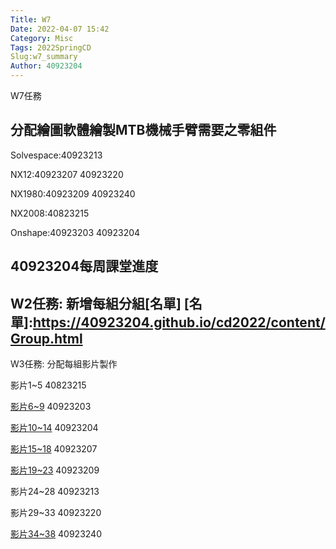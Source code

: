 ```yaml
---
Title: W7
Date: 2022-04-07 15:42
Category: Misc
Tags: 2022SpringCD
Slug:w7_summary
Author: 40923204
---
```


W7任務

<!-- PELICAN_END_SUMMARY -->

分配繪圖軟體繪製MTB機械手臂需要之零組件
----
Solvespace:40923213

NX12:40923207 40923220

NX1980:40923209 40923240

NX2008:40823215

Onshape:40923203 40923204
 
 40923204每周課堂進度
 ----
 W2任務:
 新增每組分組[名單]
 [名單]:https://40923204.github.io/cd2022/content/Group.html
 ----
 W3任務:
 分配每組影片製作
 
 影片1~5    40823215
 
 [影片6~9]    40923203
 
 [影片10~14]    40923204
 
 [影片15~18]    40923207
 
 [影片19~23]    40923209
 
 影片24~28    40923213
 
 影片29~33    40923220
 
 [影片34~38]    40923240
 
 [影片6~9]:https://youshin40923203.github.io/cd2022/content/H1.html
 
 [影片10~14]:https://40923204.github.io/cd2022/content/W3.html
 
 [影片15~18]:https://40923207.github.io/cd2022/content/W3.html
 
 [影片19~23]:https://nfu40923209.github.io/cd2022/content/W3.html
 
 [影片34~38]:https://40923240.github.io/cd2022/content/NXvideo(34~38).html

